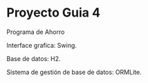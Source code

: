 # Proyecto Guia 4
Programa de Ahorro

Interface grafica: Swing.

Base de datos: H2.

Sistema de gestión de base de datos: ORMLite.
